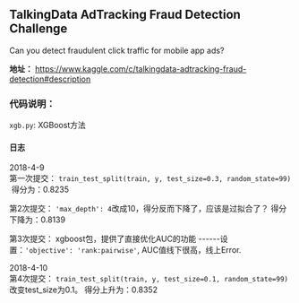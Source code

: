## TalkingData AdTracking Fraud Detection Challenge
Can you detect fraudulent click traffic for mobile app ads?

__地址：__ https://www.kaggle.com/c/talkingdata-adtracking-fraud-detection#description

### 代码说明：
```xgb.py```: XGBoost方法  

#### 日志
2018-4-9  
第一次提交：
```train_test_split(train, y, test_size=0.3, random_state=99)```  得分为：0.8235

第2次提交：
```'max_depth': 4```改成10，得分反而下降了，应该是过拟合了？ 得分下降为：0.8139

第3次提交：
xgboost包，提供了直接优化AUC的功能 ------设置：``` 'objective': 'rank:pairwise' ```, AUC值线下很高，线上Error.

2018-4-10  
第4次提交：
```train_test_split(train, y, test_size=0.1, random_state=99)``` 改变test_size为0.1。 得分上升为：0.8352





